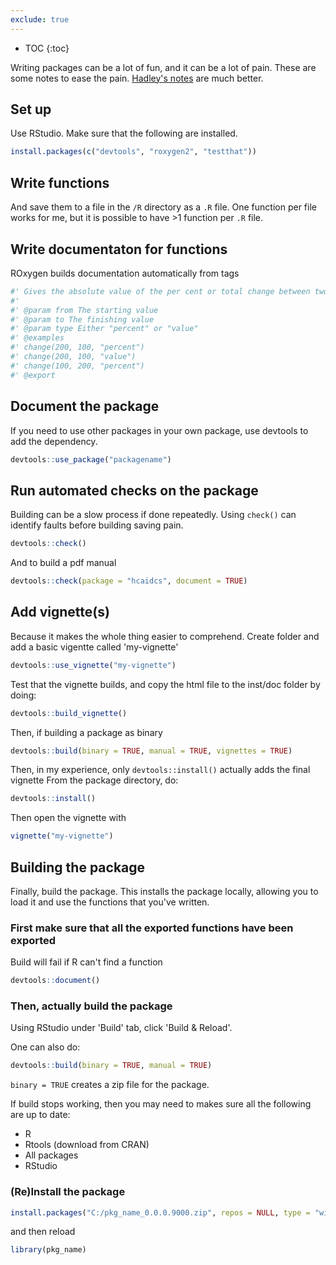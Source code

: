 ```yaml
---
exclude: true
--- 
```


* TOC
{:toc}


Writing packages can be a lot of fun, and it can be a lot of pain. 
These are some notes to ease the pain.
[Hadley's notes](http://r-pkgs.had.co.nz/) are much better.

## Set up

Use RStudio. Make sure that the following are installed. 


```r
install.packages(c("devtools", "roxygen2", "testthat"))
```

## Write functions

And save them to a file in the `/R` directory as a `.R` file.
One function per file works for me, but it is possible to have >1 function per `.R` file. 

## Write documentaton for functions
ROxygen builds documentation automatically from tags


```r
#' Gives the absolute value of the per cent or total change between two values
#'
#' @param from The starting value
#' @param to The finishing value
#' @param type Either "percent" or "value"
#' @examples
#' change(200, 100, "percent")
#' change(200, 100, "value")
#' change(100, 200, "percent")
#' @export
```

## Document the package

If you need to use other packages in your own package, use devtools to add the dependency.


```r
devtools::use_package("packagename")
```

## Run automated checks on the package

Building can be a slow process if done repeatedly. 
Using `check()` can identify faults before building saving pain.


```r
devtools::check()
```

And to build a pdf manual


```r
devtools::check(package = "hcaidcs", document = TRUE)
```

## Add vignette(s)

Because it makes the whole thing easier to comprehend.
Create folder and add a basic vigentte called 'my-vignette'

```r
devtools::use_vignette("my-vignette")
```

Test that the vignette builds, and copy the html file to the inst/doc folder by doing:

```r
devtools::build_vignette()
```

Then, if building a package as binary 

```r
devtools::build(binary = TRUE, manual = TRUE, vignettes = TRUE)
```

Then, in my experience, only `devtools::install()` actually adds the final vignette
From the package directory, do: 

```r
devtools::install()
```

Then open the vignette with 


```r
vignette("my-vignette")
```

## Building the package

Finally, build the package. 
This installs the package locally, allowing you to load it and use the functions that you've written. 

### First make sure that all the exported functions have been exported

Build will fail if R can't find a function

```r
devtools::document()
```

### Then, actually build the package
Using RStudio under 'Build' tab, click 'Build & Reload'.

One can also do: 

```r
devtools::build(binary = TRUE, manual = TRUE)
```
`binary = TRUE` creates a zip file for the package. 

If build stops working, then you may need to makes sure all the following are up to date:

* R
* Rtools (download from CRAN)
* All packages
* RStudio

### (Re)Install the package


```r
install.packages("C:/pkg_name_0.0.0.9000.zip", repos = NULL, type = "win.binary")
```
and then reload

```r
library(pkg_name)
```
